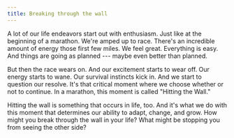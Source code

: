 ```yaml
---
title: Breaking through the wall
---
```


A lot of our life endeavors start out with enthusiasm. Just like at the beginning of a marathon. We're amped up to race. There's an incredible amount of energy those first few miles. We feel great. Everything is easy. And things are going as planned --- maybe even better than planned.

But then the race wears on. And our excitement starts to wear off. Our energy starts to wane. Our survival instincts kick in. And we start to question our resolve. It's that critical moment where we choose whether or not to continue. In a marathon, this moment is called "Hitting the Wall."

Hitting the wall is something that occurs in life, too. And it's what we do with this moment that determines our ability to adapt, change, and grow. How might you break through the wall in your life? What might be stopping you from seeing the other side?
